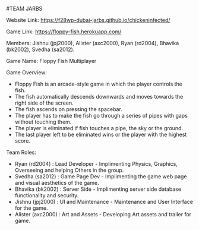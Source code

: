 #TEAM JARBS

Website Link: https://f28wp-dubai-jarbs.github.io/chickeninfected/

Game Link: https://floppy-fish.herokuapp.com/

Members: Jishnu (jpj2000), Alister (axc2000), Ryan (rd2004), Bhavika (bk2002), Svedha (sa2012).

Game Name: Floppy Fish Multiplayer


Game Overview:

- Floppy Fish is an arcade-style game in which the player controls the fish.
- The fish automatically descends downwards and moves towards the right side of the screen.
- The fish ascends on pressing the spacebar.
- The player has to make the fish go through a series of pipes with gaps without touching them.
- The player is eliminated if fish touches a pipe, the sky or the ground.
- The last player left to be eliminated wins or the player with the highest score.

Team Roles:

- Ryan (rd2004) : Lead Developer - Implimenting Physics, Graphics, Overseeing and helping Others in the group.
- Svedha (sa2012) : Game Page Dev - Implimenting the game web page and visual aesthetics of the game.
- Bhavika (bk2002) : Server Side - Implimenting server side database functionality and security.
- Jishnu (jpj2000) : UI and Maintenance - Maintenance and User Interface for the game.
- Alister (axc2000) : Art and Assets - Developing Art assets and trailer for game.
